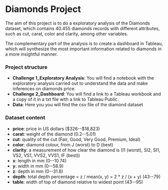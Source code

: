 # Diamonds Project

The aim of this project is to do a exploratory analysis of the Diamonds dataset, which contains 40.455 diamonds records with different attributes, such as cut, carat, color and clarity, among other variables. 

The complementary part of the analysis is to create a dashboard in Tableau, which will synthesize the most important information related to diamonds in a more insightful manner. 

### Project structure

  - **Challenge 1_Exploratory Analysis**: You will find a notebook with the exploratory analysis carried out to understand the data and make inferences on diamonds price.
  - **Challenge 2_Dashboard**: You will find a link to a Tableau workbook and a copy of it in a txt file with a link to Tableau Public.
  - **Data**: Here you you will find the csv file of the diamond dataset

### Dataset content
- **price**: price in US dollars (\$326--\$18,823)
- **carat**: weight of the diamond (0.2--5.01)
- **cut**: quality of the cut (Fair, Good, Very Good, Premium, Ideal)
- **color**: diamond colour, from J (worst) to D (best)
- **clarity**: a measurement of how clear the diamond is (I1 (worst), SI2, SI1, VS2, VS1, VVS2, VVS1, IF (best))
- **x**: length in mm (0--10.74)
- **y**: width in mm (0--58.9)
- **z**: depth in mm (0--31.8)
- **depth**: total depth percentage = z / mean(x, y) = 2 * z / (x + y) (43--79)
- **table**: width of top of diamond relative to widest point (43--95)

